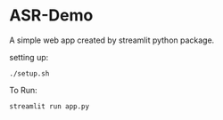 # ASR-Demo

A simple web app created by streamlit python package.


setting up: 

`./setup.sh`

To Run:

`streamlit run app.py`
